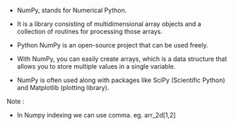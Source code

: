 
* NumPy, stands for Numerical Python.

* It is a library consisting of multidimensional array objects and a collection of routines for processing those arrays.

* Python NumPy is an open-source project that can be used freely.

* With NumPy, you can easily create arrays, which is a data structure that allows you to store multiple values in a single variable.

* NumPy is often used along with packages like SciPy (Scientific Python) and Matplotlib (plotting library).

Note : 

* In Numpy indexing we can use comma. eg. arr_2d[1,2]
